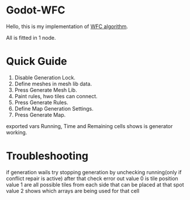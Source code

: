 # Godot-WFC
 Hello, this is my implementation of <a href="https://github.com/mxgmn/WaveFunctionCollapse">WFC algorithm</a>.

 All is fitted in 1 node.

 # Quick Guide
 1. Disable Generation Lock.
 2. Define meshes in mesh lib data.
 3. Press Generate Mesh Lib.
 4. Paint rules, hwo tiles can connect.
 5. Press Generate Rules.
 6. Define Map Generation Settings.
 7. Press Generate Map.

exported vars Running, Time and Remaining cells shows is generator working.

# Troubleshooting
if generation wails try stopping generation by unchecking running(only if conflict repair is active)
after that check error out 
value 0 is tile position
value 1 are all possible tiles from each side that can be placed at that spot
value 2 shows which arrays are being used for that cell
